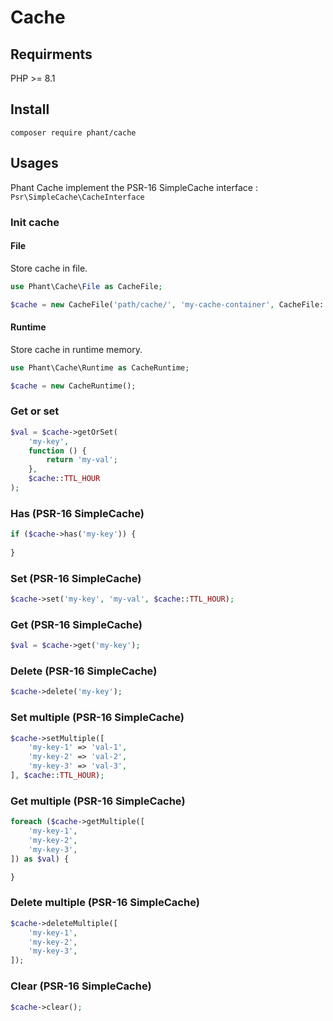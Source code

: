 # Cache

## Requirments

PHP >= 8.1


## Install

`composer require phant/cache`


## Usages

Phant Cache implement the PSR-16 SimpleCache interface :
`Psr\SimpleCache\CacheInterface`


### Init cache

#### File

Store cache in file.

```php
use Phant\Cache\File as CacheFile;

$cache = new CacheFile('path/cache/', 'my-cache-container', CacheFile::TTL_HOUR);
```


#### Runtime

Store cache in runtime memory.

```php
use Phant\Cache\Runtime as CacheRuntime;

$cache = new CacheRuntime();
```


### Get or set 

```php
$val = $cache->getOrSet(
	'my-key',
	function () {
		return 'my-val';
	},
	$cache::TTL_HOUR
);
```


### Has (PSR-16 SimpleCache)

```php
if ($cache->has('my-key')) {
	
}
```


### Set (PSR-16 SimpleCache)

```php
$cache->set('my-key', 'my-val', $cache::TTL_HOUR);
```


### Get (PSR-16 SimpleCache)

```php
$val = $cache->get('my-key');
```


### Delete (PSR-16 SimpleCache)

```php
$cache->delete('my-key');
```


### Set multiple (PSR-16 SimpleCache)

```php
$cache->setMultiple([
	'my-key-1' => 'val-1',
	'my-key-2' => 'val-2',
	'my-key-3' => 'val-3',
], $cache::TTL_HOUR);
```


### Get multiple (PSR-16 SimpleCache)

```php
foreach ($cache->getMultiple([
	'my-key-1',
	'my-key-2',
	'my-key-3',
]) as $val) {

}
```


### Delete multiple (PSR-16 SimpleCache)

```php
$cache->deleteMultiple([
	'my-key-1',
	'my-key-2',
	'my-key-3',
]);
```


### Clear (PSR-16 SimpleCache)

```php
$cache->clear();
```
